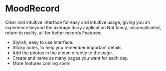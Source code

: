 # MoodRecord
Clear and intuitive interface for easy and intuitive usage, giving you an experience beyond the average diary application Not fancy, uncomplicated, return to reality, all for better records
Features:
- Stylish, easy to use interface.
- Sticky notes, to help you remember important details.
- Add the photos in the album directly to the page.
- Create and name as many pages you want for each day.
- More features coming soon!
